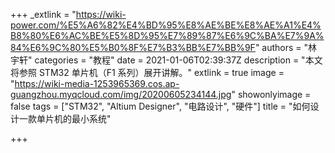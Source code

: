 +++
_extlink = "https://wiki-power.com/%E5%A6%82%E4%BD%95%E8%AE%BE%E8%AE%A1%E4%B8%80%E6%AC%BE%E5%8D%95%E7%89%87%E6%9C%BA%E7%9A%84%E6%9C%80%E5%B0%8F%E7%B3%BB%E7%BB%9F"
authors = "林宇轩"
categories = "教程"
date = 2021-01-06T02:39:37Z
description = "本文将参照 STM32 单片机（F1 系列）展开讲解。"
extlink = true
image = "https://wiki-media-1253965369.cos.ap-guangzhou.myqcloud.com/img/20200605234144.jpg"
showonlyimage = false
tags = ["STM32", "Altium Designer", "电路设计", "硬件"]
title = "如何设计一款单片机的最小系统"

+++
